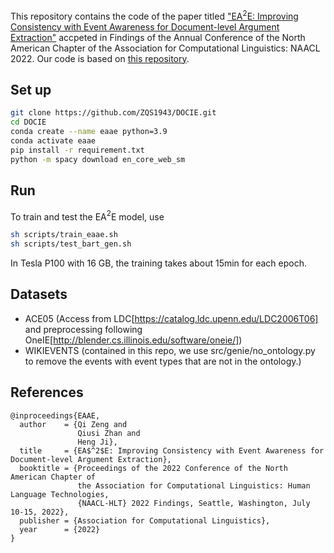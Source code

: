This repository contains the code of the paper titled ["EA$^2$E: Improving Consistency with Event Awareness for Document-level Argument Extraction"](https://blender.cs.illinois.edu/paper/docie2022b.pdf) accpeted in Findings of the Annual Conference of the North American Chapter of the Association for Computational Linguistics: NAACL 2022.
Our code is based on [this repository](https://github.com/raspberryice/gen-arg).

## Set up
```sh
git clone https://github.com/ZQS1943/DOCIE.git
cd DOCIE
conda create --name eaae python=3.9 
conda activate eaae
pip install -r requirement.txt
python -m spacy download en_core_web_sm
```

## Run
To train and test the EA$^2$E model, use 
```sh
sh scripts/train_eaae.sh
sh scripts/test_bart_gen.sh
```
In Tesla P100 with 16 GB, the training takes about 15min for each epoch.

## Datasets
- ACE05 (Access from LDC[https://catalog.ldc.upenn.edu/LDC2006T06] and preprocessing following OneIE[http://blender.cs.illinois.edu/software/oneie/])
- WIKIEVENTS (contained in this repo, we use src/genie/no_ontology.py to remove the events with event types that are not in the ontology.)


## References
```
@inproceedings{EAAE,
  author    = {Qi Zeng and
               Qiusi Zhan and
               Heng Ji},
  title     = {EA$^2$E: Improving Consistency with Event Awareness for Document-level Argument Extraction},
  booktitle = {Proceedings of the 2022 Conference of the North American Chapter of
               the Association for Computational Linguistics: Human Language Technologies,
               {NAACL-HLT} 2022 Findings, Seattle, Washington, July 10-15, 2022},
  publisher = {Association for Computational Linguistics},
  year      = {2022}
}
```